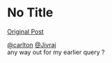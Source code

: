 # No Title

[Original Post](https://discourse.onlinedegree.iitm.ac.in/t/171141/452)

<p><a class="mention" href="/u/carlton">@carlton</a> <a class="mention" href="/u/jivraj">@Jivraj</a><br>
any way out for my earlier query ?</p>